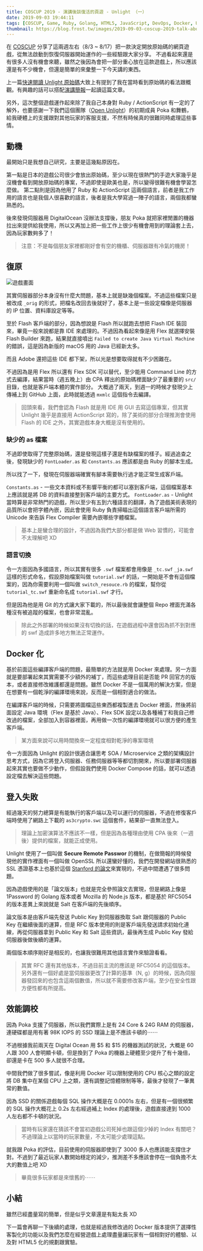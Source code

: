 ```yaml
---
title: COSCUP 2019 - 演講後談復活的頁遊 - Unlight （一）
date: 2019-09-03 19:44:11
tags: [COSCUP, Game, Ruby, Golang, HTML5, JavaScript, DevOps, Docker, Unlight]
thumbnail: https://blog.frost.tw/images/2019-09-03-coscup-2019-talk-about-the-browser-game-unlight-which-i-revived-it/screenshot.png
---
```


在 [COSCUP](https://coscup.org/2019/) 分享了這兩週左右（8/3 ~ 8/17）把一款決定開放原始碼的網頁遊戲，從無法啟動到恢復伺服器開始運作的一些經驗跟大家分享。
不過看起來還是有很多人沒有機會來聽，雖然之後因為會把一部分重心放在這款遊戲上，所以應該還是有不少機會，但還是簡單的來彙整一下今天講的東西。

上一篇[快速閱讀 Unlight 原始碼](https://blog.frost.tw/posts/2019/08/04/Fast-review-the-Unlight-game-s-source-code/)大致上有提到了我在當時看到原始碼的看法跟概觀。有興趣的話可以搭配[演講簡報](https://speakerdeck.com/elct9620/2019-coscup-fu-huo-ge-browser-game-unlight-kai-yuan-shi-jian)一起讀這篇文章。

另外，這次整個遊戲運作起來除了我自己本身對 Ruby / ActionScript 有一定的了解外，也要感謝一下我們這個團隊（[Open Unlight](https://unlight.app)）的初期成員 Poka 和舞鶴，給我硬體上的支援跟對其他玩家的客服支援，不然有時候真的很難同時處理這些事情。

<!--more-->

## 動機

最開始只是我想自己研究，主要是這幾點原因在。

第一點是日本的遊戲公司很少會放出原始碼，至少以現在很熱門的手遊大家幾乎是沒機會看到開放原始碼的專案，不過即使是歐美也是，所以變得很難有機會學習怎麼做。
第二點則是因為他用了 Ruby 和 ActionScript 這兩個語言，前者是我工作用的語言也是我個人很喜歡的語言，後者是我大學寫過一陣子的語言，兩個我都蠻熟悉的。

後來發現伺服器用 DigitalOcean
沒辦法支撐後，朋友 Poka 就把家裡閒置的機器拉出來提供給我使用，所以又再加上把一些工作上很少有機會用到的理論套上去，因為玩家數夠多了！

> 注意：不是每個朋友家裡都剛好會有空的機櫃、伺服器跟有冷氣的機房！

## 復原

![遊戲畫面](https://blog.frost.tw/images/2019-09-03-coscup-2019-talk-about-the-browser-game-unlight-which-i-revived-it/screenshot.png)

其實伺服器部分本身沒有什麼大問題，基本上就是缺幾個檔案。不過這些檔案只是被改成 `_orig` 的形式，把檔名改回去後就好了，基本上是一些設定檔像是伺服器的 IP 位置、資料庫設定等等。

至於 Flash 客戶端的部分，因為想說是 Flash 所以就跑去想把 Flash IDE 裝回來，畢竟一般來說都是靠 IDE 來處理的。不過因為看起來像是用 Flex 就選擇安裝 Flash Builder 來跑，結果就直接噴出 `Failed to create Java Virtual Machine` 的錯誤，這是因為新版的 macOS 用的 Java 已經新太多。

而且 Adobe 還把這些 IDE 都下架，所以光是想要取得就有不少困難在。

不過因為是用 Flex 所以還有 Flex SDK 可以替代，至少能用 Command Line 的方式去編譯，結果當時（週五晚上）由 CPA 釋出的原始碼裡面缺少了最重要的 `src/` 目錄，也就是客戶端本體的實作部分。
大概過了兩天，到週一的時候才發現少上傳補上到 GitHub 上面，此時就能透過 `mxmlc` 這個指令去編譯。

> 回頭來看，我們會認為 Flash 就是用 IDE 用 GUI 去寫這個專案，但其實 Unlight 幾乎是直接用 ActionScript 寫的，除了美術的部分合理推測會使用 Flash 的 IDE 之外，其實遊戲本身大概是沒有使用的。

### 缺少的 as 檔案

不過即使取得了完整原始碼，還是發現這樣子還是有缺檔案的樣子。經過追查之後，發現缺少的 `FontLoader.as` 和 `Constants.as` 應該都是由 Ruby 的腳本生成。

所以找了一下，發現在伺服器端確實有腳本需要執行過才能正常生成客戶端。

`Constants.as` - 一些文本資料或不影響平衡的都可以塞到客戶端，這個檔案基本上應該就是將 DB 的資料直接整到客戶端的主要方式。
`FontLoader.as` - Unlight 當時算是非常熱門的遊戲，所以至少有五到六種語言的翻譯，為了遊戲美術表現的品質所以會把字體內嵌，因此會使用 Ruby 負責掃瞄出這個語言客戶端所需的 Unicode 來告訴 Flex Compiler 需要內嵌哪些字體檔案。

> 基本上是蠻合理的設計，不過因為我們大部分都是做 Web 習慣的，可能會不太理解吧 XD

### 語言切換

令一方面因為多國語言，所以其實有很多 `.swf` 檔案都會用像是 `_tc.swf` `_ja.swf` 這樣的形式命名，假設原始檔案叫做 `tutorial.swf` 的話，一開始是不會有這個檔案的，因為你需要利用一個叫做 `switch_resouce.rb` 的檔案，幫你從 `tutorial_tc.swf` 重新命名成 `tutorial.swf` 才行。

但是因為他是用 Git 的方式讓大家下載的，所以最後就會讓整個 Repo 裡面充滿各種沒有被追蹤的檔案，也會非常混亂。

> 除此之外部署的時候如果沒有切換的話，在遊戲過程中還會因為抓不到對應的 swf 造成許多地方無法正常運作。

## Docker 化

基於前面這些編譯客戶端的問題，最簡單的方法就是用 Docker 來處理。另一方面就是要部署起來其實需要不少額外的補丁，而這些處理目前是否能 PR 回官方的版本，或者直接修改維護都還是問題。雖然 Docker 不是一個萬用的解決方案，但是在想要有一個乾淨的編譯環境來說，反而是一個相對適合的做法。

在編譯客戶端的時候，只需要將圖檔這些東西都複製進去 Docker 裡面，然後將前面設定 Java 環境（Flex 是基於 Java）、Flex SDK 設定以及各種補丁和我自己修改過的檔案，全部加入到容器裡面，再用做一次性的編譯環境就可以很方便的產生客戶端。

> 某方面來說可以用時間換來一定程度相對乾淨的專案環境

令一方面因為 Unlight 的設計很適合讓思考 SOA / Microservice 之類的架構設計思考方式，因為它將登入伺服器、任務伺服器等等都切割開來，所以要部署伺服器起來其實也要做不少動作，但假設我們使用 Docker Compose 的話，就可以透過設定檔去解決這些問題。

## 登入失敗

經過幾天的努力總算是有能執行的客戶端以及可以運行的伺服器，不過在修復客戶端時使用了網路上下載的 `as3crypto.swc` 這個套件，結果卻一直無法登入。

> 理論上加密演算法不應該不一樣，但是因為各種理由使用 CPA 後來（一週後）提供的檔案，就能正成使用。

Unlight 使用了一個叫做 **Secure Remote Passwor** 的機制，在做簡報的時候發現他的實作裡面有一個叫做 OpenSSL 所以還蠻好懂的，我們在開發網站很熟悉的 SSL 憑證基本上也基於這個 [Stanford 的論文](http://srp.stanford.edu/design.html)來實現的，不過中間遭遇了很多問題。

因為遊戲使用的是「論文版本」也就是完全參照論文去實現，但是網路上像是 1Password 的 Golang 版本或者 Mozilla 的 Node.js 版本，都是基於 RFC5054 的版本差異上來說就是 Salt 在客戶端的先後順序。

論文版本是由客戶端先發送 Public Key 到伺服器換取 Salt 跟伺服器的 Public Key 在繼續後面的運算，但是 RFC 版本使用的則是客戶端先發送請求初始化連線，再從伺服器拿到 Public Key 和 Salt 這些資訊，最後再生成 Public Key 發給伺服器後做後續的運算。

兩個版本順序剛好是相反的，也讓我很難用其他語言實作來驗證看看。

> 其實 RFC 還有其他版本，不過目前主流的應該是 RFC5054 的這個版本。另外還有一個好處是當伺服器更改了計算的基準（N, g）的時候，因為伺服器發回來的也包含這兩個數值，所以就不需要修改客戶端，至少在安全性跟方便性都有所提高。

## 效能調校

因為 Poka 支援了伺服器，所以我們實際上是有 24 Core & 24G RAM 的伺服器，連硬碟都是用有著 98K IOPS 的 SSD 理論上是不應該卡頓的⋯⋯

不過根據我前兩天在 Digital Ocean 用 $5 和 $15 的機器測試的狀況，大概是 60 人跟 300 人會明顯卡頓，但是換到了 Poka 的機器上硬體至少提升了有十幾倍，卻還是卡在 500 多人就很不合理。

中間我們做了很多嘗試，像是利用 Docker 可以限制使用的 CPU 核心之類的設定將 DB 集中在某個 CPU 上之類，還有調整記憶體限制等等，最後才發現了一筆異常的數值。

因為 SSD 的關係遊戲每個 SQL 操作大概是在 0.0001s 左右，但是有一個很頻繁的 SQL 操作大概花上 0.2s 左右經過補上 Index 的處理後，遊戲直接達到 1000 人左右都不卡頓的狀況。

> 當時有玩家還在猜該不會當初遊戲公司死掉也跟這個少掉的 Index 有關吧？不過理論上以當時的玩家數量，不太可能少處理這點。

就我跟 Poka 的評估，目前使用的伺服器即使到了 3000 多人也應該能支撐住才對。不過到了最近玩家人數開始穩定的減少，推測差不多應該會停在一個負擔不太大的數值上吧 XD

> 畢竟很多玩家都是來懷舊的⋯⋯

## 小結

雖然已經盡量寫的簡單，但是似乎文章還是有點太長 XD

下一篇會再聊一下後續的處理，也就是經過我修改過的 Docker 版本提供了選擇性客製化的功能以及我們怎麼在經營遊戲上處理盡量讓玩家有一個相對好的體驗、以及對 HTML5 化的規劃跟實驗。

